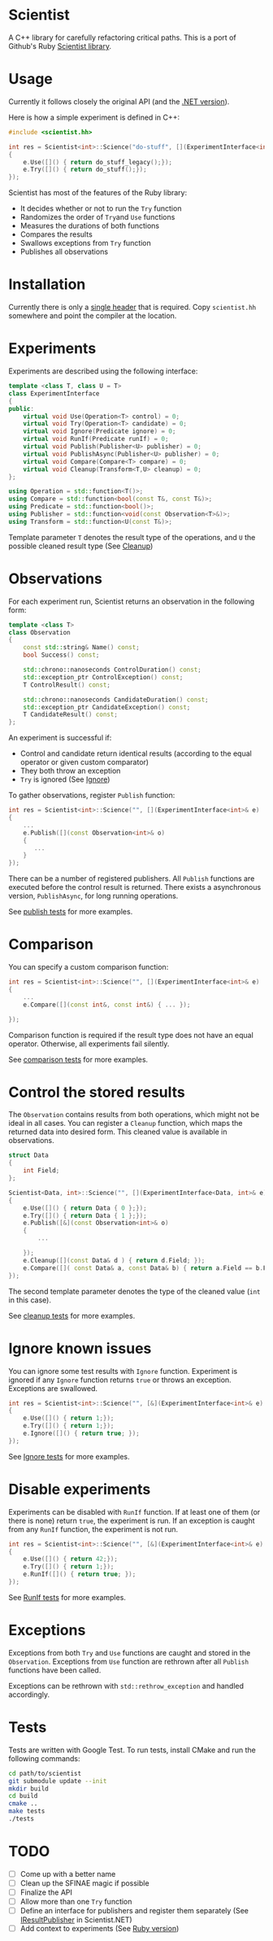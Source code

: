 # Scientist

A C++ library for carefully refactoring critical paths. This is a port of Github's Ruby [Scientist library](http://githubengineering.com/scientist/).

# Usage

Currently it follows closely the original API (and the [.NET version](https://github.com/Haacked/Scientist.net)).

Here is how a simple experiment is defined in C++:

```cpp
#include <scientist.hh>

int res = Scientist<int>::Science("do-stuff", [](ExperimentInterface<int>& e)
{
    e.Use([]() { return do_stuff_legacy();});
    e.Try([]() { return do_stuff();});
});

```

Scientist has most of the features of the Ruby library:

- It decides whether or not to run the `Try` function
- Randomizes the order of `Try`and `Use` functions
- Measures the durations of both functions
- Compares the results
- Swallows exceptions from `Try` function
- Publishes all observations

# Installation

Currently there is only a [single header](include/scientist.hh) that is required. Copy `scientist.hh` somewhere and point the compiler at the location.

# Experiments

Experiments are described using the following interface:

```cpp
template <class T, class U = T>
class ExperimentInterface
{
public:
    virtual void Use(Operation<T> control) = 0;
    virtual void Try(Operation<T> candidate) = 0;
    virtual void Ignore(Predicate ignore) = 0;
    virtual void RunIf(Predicate runIf) = 0;
    virtual void Publish(Publisher<U> publisher) = 0;
    virtual void PublishAsync(Publisher<U> publisher) = 0;
    virtual void Compare(Compare<T> compare) = 0;
    virtual void Cleanup(Transform<T,U> cleanup) = 0;
};

using Operation = std::function<T()>;
using Compare = std::function<bool(const T&, const T&)>;
using Predicate = std::function<bool()>;
using Publisher = std::function<void(const Observation<T>&)>;
using Transform = std::function<U(const T&)>;
```

Template parameter `T` denotes the result type of the operations, and `U` the possible cleaned result type (See [Cleanup](#control-the-stored-results))

# Observations

For each experiment run, Scientist returns an observation in the following form:

```cpp
template <class T>
class Observation
{
    const std::string& Name() const;
    bool Success() const;

    std::chrono::nanoseconds ControlDuration() const;
    std::exception_ptr ControlException() const;
    T ControlResult() const;

    std::chrono::nanoseconds CandidateDuration() const;
    std::exception_ptr CandidateException() const;
    T CandidateResult() const;
};

```

An experiment is successful if:

- Control and candidate return identical results (according to the equal operator or given custom comparator)
- They both throw an exception
- `Try` is ignored (See [Ignore](#ignore-known-issues))

To gather observations, register `Publish` function:

```cpp
int res = Scientist<int>::Science("", [](ExperimentInterface<int>& e)
{
    ...
    e.Publish([](const Observation<int>& o)
    {
       ...
    }
});

```

There can be a number of registered publishers. 
All `Publish` functions are executed before the control result is returned. 
There exists a asynchronous version, `PublishAsync`, for long running operations.

See [publish tests](test/publish.cc) for more examples.

# Comparison

You can specify a custom comparison function:

```cpp
int res = Scientist<int>::Science("", [](ExperimentInterface<int>& e)
{
    ...
    e.Compare([](const int&, const int&) { ... });

});

```

Comparison function is required if the result type does not have an equal operator. 
Otherwise, all experiments fail silently.

See [comparison tests](test/compare.cc) for more examples.

# Control the stored results

The `Observation` contains results from both operations, which might not be ideal in all cases. 
You can register a `Cleanup` function, which maps the returned data into desired form.
This cleaned value is available in observations.

```cpp
struct Data
{
    int Field;
};

Scientist<Data, int>::Science("", [](ExperimentInterface<Data, int>& e)
{
    e.Use([]() { return Data { 0 };});
    e.Try([]() { return Data { 1 };});
    e.Publish([&](const Observation<int>& o)
    {
        ...

    });
    e.Cleanup([](const Data& d ) { return d.Field; });
    e.Compare([]( const Data& a, const Data& b) { return a.Field == b.Field;});
});
```
The second template parameter denotes the type of the cleaned value (`int` in this case).

See [cleanup tests](test/cleanup.cc) for more examples.
 
# Ignore known issues

You can ignore some test results with `Ignore` function.
Experiment is ignored if any `Ignore` function returns `true` or throws an exception. 
Exceptions are swallowed.

```cpp
int res = Scientist<int>::Science("", [&](ExperimentInterface<int>& e)
{
    e.Use([]() { return 1;});
    e.Try([]() { return 1;});
    e.Ignore([]() { return true; });
});
```

See [Ignore tests](test/ignore.cc) for more examples.


# Disable experiments

Experiments can be disabled with `RunIf` function.
If at least one of them (or there is none) return `true`, the experiment is run.
If an exception is caught from any `RunIf` function, the experiment is not run.

```cpp
int res = Scientist<int>::Science("", [&](ExperimentInterface<int>& e)
{
    e.Use([]() { return 42;});
    e.Try([]() { return 1;});
    e.RunIf([]() { return true; });
});
```

See [RunIf tests](test/run_if.cc) for more examples.

# Exceptions

Exceptions from both `Try` and `Use` functions are caught and stored in the `Observation`. 
Exceptions from `Use` function are rethrown after all `Publish` functions have been called.

Exceptions can be rethrown with `std::rethrow_exception` and handled accordingly.

# Tests

Tests are written with Google Test. 
To run tests, install CMake and run the following commands:

```bash
cd path/to/scientist
git submodule update --init
mkdir build
cd build
cmake ..
make tests
./tests
```

# TODO

- [ ] Come up with a better name
- [ ] Clean up the SFINAE magic if possible
- [ ] Finalize the API
- [ ] Allow more than one `Try` function
- [ ] Define an interface for publishers and register them separately (See [IResultPublisher](https://github.com/Haacked/Scientist.net/blob/master/src/Scientist/IResultPublisher.cs) in Scientist.NET)
- [ ] Add context to experiments (See [Ruby version](https://github.com/github/scientist/blob/master/README.md#adding-context))
